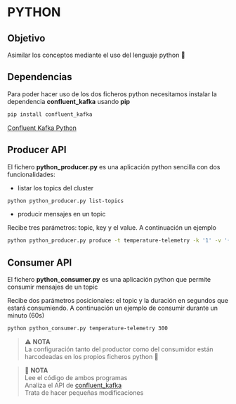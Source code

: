 # PYTHON 

## Objetivo

Asimilar los conceptos mediante el uso del lenguaje python 🐍

## Dependencias

Para poder hacer uso de los dos ficheros python necesitamos instalar la dependencia **confluent_kafka** usando **pip**

```bash
pip install confluent_kafka 
```
[Confluent Kafka Python](https://github.com/confluentinc/confluent-kafka-python)

## Producer API

El fichero **python_producer.py** es una aplicación python sencilla con dos funcionalidades:

- listar los topics del cluster

```bash
python python_producer.py list-topics   
```
- producir mensajes en un topic

Recibe tres parámetros: topic, key y el value. A continuación un ejemplo

```bash
python python_producer.py produce -t temperature-telemetry -k '1' -v '{"id": 1, "temperature": 15}'  
```
## Consumer API

El fichero **python_consumer.py** es una aplicación python que permite consumir mensajes de un topic

Recibe dos parámetros posicionales: el topic y la duración en segundos que estará consumiendo. A continuación un ejemplo de consumir durante un minuto (60s) 

```bash
python python_consumer.py temperature-telemetry 300
```
> ⚠️ **NOTA**<br/>La configuración tanto del productor como del consumidor están harcodeadas en los propios ficheros python 🙅‍

> 💊 **NOTA**<br/>Lee el código de ambos programas<br/>Analiza el API de [confluent_kafka](https://docs.confluent.io/platform/current/clients/confluent-kafka-python/html/index.html)<br/> Trata de hacer pequeñas modificaciones
